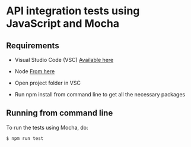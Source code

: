 API integration tests using JavaScript and Mocha
=================================================

Requirements
------------

- Visual Studio Code (VSC) [Available here](https://code.visualstudio.com/Download)
- Node [From here](https://nodejs.org/en/)

- Open project folder in VSC
- Run npm install from command line to get all the necessary packages

Running from command line
--------------------------
To run the tests using Mocha, do:

```sh
$ npm run test

```

